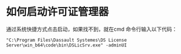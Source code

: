 # 如何启动许可证管理器


通过系统快捷方式点击启动，如果找不到，就在cmd 命令行输入以下代码：

```batch
"C:\Program Files\Dassault Systemes\DS License Server\win_b64\code\bin\DSLicSrv.exe" -adminUI
```

